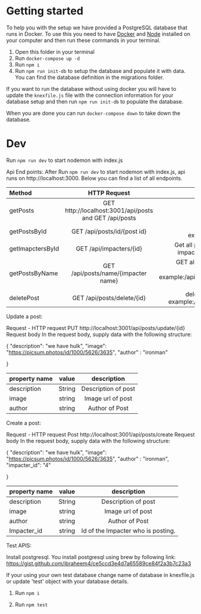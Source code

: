 # Getting started
To help you with the setup we have provided a PostgreSQL database that runs in Docker. To use this you need to have [Docker](https://www.docker.com/) and [Node](https://nodejs.org/) installed on your computer and then run these commands in your terminal.

1. Open this folder in your terminal
2. Run `docker-compose up -d`
3. Run `npm i`
4. Run `npm run init-db` to setup the database and populate it with data. You can find the database definition in the migrations folder.

If you want to run the database without using docker you will have to update the `knexfile.js` file with the connection information for your database setup and then run `npm run init-db` to populate the database.

When you are done you can run `docker-compose down` to take down the database.

# Dev
Run `npm run dev` to start nodemon with index.js

Api End points:
After Run `npm run dev` to start nodemon with index.js, api runs on http://localhost:3000. Below you can find a list of all endpoints. 

| Method | HTTP Request | Description |
| :---         |     :---:      |          ---: |
| getPosts  | GET  http://localhost:3001/api/posts and GET /api/posts | Get all posts   |
| getPostsById    | GET /api/posts/id/{post id}     | Get a post by id.   example:/api/posts/2 |
| getImapctersById    | GET /api/impacters/{id}    | Get all posts for a specific impacter. example:/api/1   |
| getPostsByName    | GET /api/posts/name/{impacter name}     | GET all posts by imapcter name. example:/api/posts/name/mollit ad|		
| deletePost    | GET /api/posts/delete/{id}    | delete post  by post id. example:/api/posts/delete/3|

Update a post:

Request - HTTP request
PUT http://localhost:3001/api/posts/update/{id}
Request body
In the request body, supply data with the following structure:

{
  "description": "we have hulk",
  "image": "https://picsum.photos/id/1000/5626/3635",
  "author" : "ironman"
 
 }
 
| property name | value | description |
| :---         |     :---:      |  :---:    |
| description   | String    | Description of post |
| image    | string    | Image url of post |
| author    | string    | Author of Post | 

Create a post:

Request - HTTP request
Post http://localhost:3001/api/posts/create
Request body
In the request body, supply data with the following structure:

{
  "description": "we have hulk",
  "image": "https://picsum.photos/id/1000/5626/3635",
  "author" : "ironman",
  "impacter_id": "4"
  
 }
 
| property name | value | description |
| :---         |     :---:      |  :---:    |
| description   | String    | Description of post |
| image    | string    | Image url of post |
| author    | string    | Author of Post | 
| Impacter_id    | string    | Id of the Impacter who is posting. | 


Test APIS:

Install postgresql. 
You install postgresql using brew by following link:
https://gist.github.com/ibraheem4/ce5ccd3e4d7a65589ce84f2a3b7c23a3

If your using your own test database change name of database in knexfile.js or update 'test' object with your database details.

1. Run `npm i`

2. Run `npm test`




